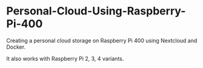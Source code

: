# Personal-Cloud-Using-Raspberry-Pi-400
Creating a personal cloud storage on Raspberry Pi 400 using Nextcloud and Docker.

It also works with Raspberry Pi 2, 3, 4 variants.
